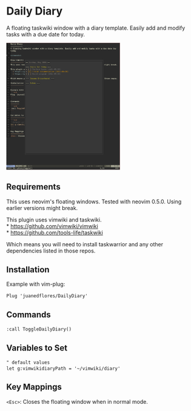Daily Diary
===========
A floating taskwiki window with a diary template. Easily add and modify tasks with a due date for today.

<img src="./screenshot.png" alt="drawing" width="300"/>

Requirements
------------
This uses neovim's floating windows. Tested with neovim 0.5.0. Using earlier versions might break.

This plugin uses vimwiki and taskwiki.  
	* https://github.com/vimwiki/vimwiki  
	* https://github.com/tools-life/taskwiki  
	
Which means you will need to install taskwarrior and any other dependencies listed in those repos.

Installation
------------

Example with vim-plug:
```vim
Plug 'juanedflores/DailyDiary'
```

Commands
--------
```vim
:call ToggleDailyDiary()
```

Variables to Set
----------------
```vim
" default values
let g:vimwikidiaryPath = '~/vimwiki/diary'
```

Key Mappings
------------
`<Esc>`: Closes the floating window when in normal mode.

